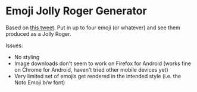 # Emoji Jolly Roger Generator

Based on [this tweet](https://twitter.com/girlziplocked/status/1370959284545150976). Put in up to four emoji (or whatever) and see them produced as a Jolly Roger.

Issues:
* No styling
* Image downloads don't seem to work on Firefox for Android (works fine on Chrome for Android, haven't tried other mobile devices yet)
* Very limited set of emojis get rendered in the intended style (i.e. the Noto Emoji b/w font)